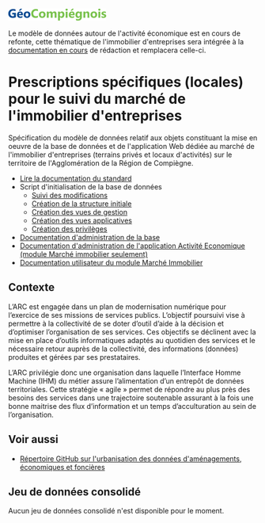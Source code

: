 ![picto](https://github.com/sigagglocompiegne/orga_gest_igeo/blob/master/doc/img/geocompiegnois_2020_reduit_v2.png)

Le modèle de données autour de l'activité économique est en cours de refonte, cette thématique de l'immobilier d'entreprises sera intégrée à la [documentation en cours](https://github.com/sigagglocompiegne/amt_fon_eco) de rédaction et remplacera celle-ci.


# Prescriptions spécifiques (locales) pour le suivi du marché de l'immobilier d'entreprises

Spécification du modèle de données relatif aux objets constituant la mise en oeuvre de la base de données et de l'application Web dédiée au marché de l'immobilier d'entreprises (terrains privés et locaux d'activités) sur le territoire de l'Agglomération de la Région de Compiègne.

- [Lire la documentation du standard](gabarit/livrables.md)
- Script d'initialisation de la base de données
  * [Suivi des modifications](bdd/IMMO_00_trace.sql)
  * [Création  de la structure initiale](bdd/IMMO_10_squelette.sql)
  * [Création des vues de gestion](bdd/IMMO_20_vues_gestion.sql)
  * [Création des vues applicatives](bdd/IMMO_21_vues_xapps.sql)
  * [Création des privilèges](bdd/IMMO_99_grant.sql)
- [Documentation d'administration de la base](bdd/doc_admin_bd_immo.md)
- [Documentation d'administration de l'application Activité Economique (module Marché immobilier seulement)](app/doc_admin_app_eco_immo.md)
- [Documentation utilisateur du module Marché Immobilier](app/doc_user_app_immo.md)

## Contexte

L’ARC est engagée dans un plan de modernisation numérique pour l’exercice de ses missions de services publics. L’objectif poursuivi vise à permettre à la collectivité de se doter d’outil d’aide à la décision et d’optimiser l’organisation de ses services. Ces objectifs se déclinent avec la mise en place d’outils informatiques adaptés au quotidien des services et le nécessaire retour auprès de la collectivité, des informations (données) produites et gérées par ses prestataires. 

L’ARC privilégie donc une organisation dans laquelle l’Interface Homme Machine (IHM) du métier assure l’alimentation d’un entrepôt de données territoriales. Cette stratégie « agile » permet de répondre au plus près des besoins des services dans une trajectoire soutenable assurant à la fois une bonne maitrise des flux d’information et un temps d’acculturation au sein de l’organisation.

## Voir aussi

- [Répertoire GitHub sur l'urbanisation des données d'aménagements, économiques et foncières](https://github.com/sigagglocompiegne/amt_fon_eco)

## Jeu de données consolidé

Aucun jeu de données consolidé n'est disponible pour le moment.
